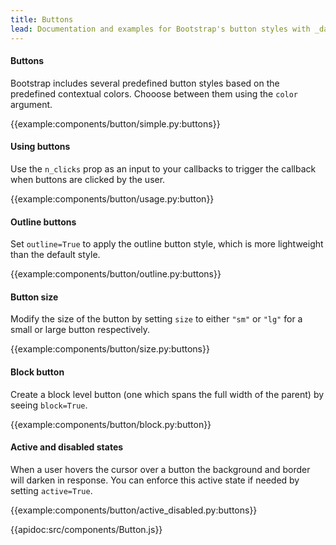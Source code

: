 ```yaml
---
title: Buttons
lead: Documentation and examples for Bootstrap's button styles with _dash-bootstrap-components_.
---
```


#### Buttons

Bootstrap includes several predefined button styles based on the predefined contextual colors. Chooose between them using the `color` argument.

{{example:components/button/simple.py:buttons}}

#### Using buttons

Use the `n_clicks` prop as an input to your callbacks to trigger the callback when buttons are clicked by the user.

{{example:components/button/usage.py:button}}

#### Outline buttons

Set `outline=True` to apply the outline button style, which is more lightweight than the default style.

{{example:components/button/outline.py:buttons}}

#### Button size

Modify the size of the button by setting `size` to either `"sm"` or `"lg"` for a small or large button respectively.

{{example:components/button/size.py:buttons}}

#### Block button

Create a block level button (one which spans the full width of the parent) by seeing `block=True`.

{{example:components/button/block.py:button}}

#### Active and disabled states

When a user hovers the cursor over a button the background and border will darken in response. You can enforce this active state if needed by setting `active=True`.

{{example:components/button/active_disabled.py:buttons}}

{{apidoc:src/components/Button.js}}
